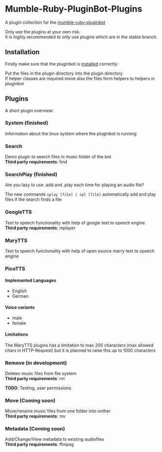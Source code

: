 # Mumble-Ruby-PluginBot-Plugins
A plugin collection for the [mumble-ruby-pluginbot](https://github.com/Shadowsith/mumble-ruby-pluginbot)

Only use the plugins at your own risk.<br>
It is highly recommended to only use plugins which are in the stable branch.

## Installation
Firstly make sure that the pluginbot is [installed](http://mumble-ruby-pluginbot.readthedocs.io/en/master/installation_howto.html) correctly: 

Put the files in the plugin directory into the plugin directory<br>
If helper classes are required move also the files form helpers to helpers in pluginbot

## Plugins
A short plugin overview:

### System (finished)
Information about the linux system where the pluginbot is running

### Search
Demo plugin to search files in music folder of the bot<br>
**Third party requirements**: find <br>

### SearchPlay (finished)
Are you lazy to use .add and .play each time for playing an audio file?

The new commands <code>splay [file] | spl [file]</code> automatically add and play files if the search finds a file

### GoogleTTS
Text to speech functionality with help of google text to speech engine<br>
**Third party requirements**: mplayer

### MaryTTS
Text to speech functionality with help of open source marry text to speech engine<br>

### PicoTTS

#### Implemanted Languages
* English
* German

#### Voice variants
* male
* female

#### Limitations
The MaryTTS plugins has a limitation to max 200 characters (max allowed chars in HTTP-Request) but it is planned to
raise this up to 1000 characters

### Remove (in development)
Deletes music files from file system<br>
**Third party requirements**: rm

**TODO**: Testing, user permissions

### Move (Coming soon)
Move/rename music files from one folder into onther<br>
**Third party requirements**: mv

### Metadata  (Coming soon)
Add/Change/View metadata to existing audiofiles<br>
**Third party requirements**: ffmpeg
